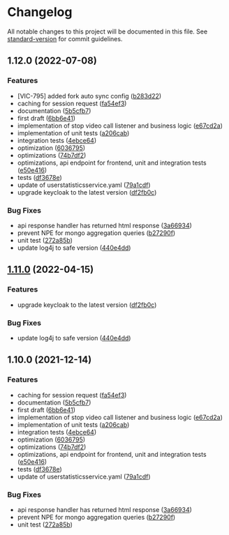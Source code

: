 # Changelog

All notable changes to this project will be documented in this file. See [standard-version](https://github.com/conventional-changelog/standard-version) for commit guidelines.

## 1.12.0 (2022-07-08)


### Features

* [VIC-795] added fork auto sync config ([b283d22](https://github.com/CaritasDeutschland/caritas-onlineBeratung-statisticsService/commit/b283d22b8199c1adb4e7ae9b88134bff3baa67c2))
* caching for session request ([fa54ef3](https://github.com/CaritasDeutschland/caritas-onlineBeratung-statisticsService/commit/fa54ef3e166a397c39d13b0db38740ec2c458f49))
* documentation ([5b5cfb7](https://github.com/CaritasDeutschland/caritas-onlineBeratung-statisticsService/commit/5b5cfb72ed1ed6f0f1d6cbeb1e6daf3302eb1678))
* first draft ([6bb6e41](https://github.com/CaritasDeutschland/caritas-onlineBeratung-statisticsService/commit/6bb6e41ffc6a3ff7772ea4e2b1a6374451cf593c))
* implementation of stop video call listener and business logic ([e67cd2a](https://github.com/CaritasDeutschland/caritas-onlineBeratung-statisticsService/commit/e67cd2a60e187d0bad03a876dc25e0d9c7a3498b))
* implementation of unit tests ([a206cab](https://github.com/CaritasDeutschland/caritas-onlineBeratung-statisticsService/commit/a206cab1a2352a45bafbd0cc7c8736073bcc8a90))
* integration tests ([4ebce64](https://github.com/CaritasDeutschland/caritas-onlineBeratung-statisticsService/commit/4ebce644b3e6afc08de401df1428223b486537a0))
* optimization ([6036795](https://github.com/CaritasDeutschland/caritas-onlineBeratung-statisticsService/commit/6036795e8bbedfee342554c20df095933fcd15a2))
* optimizations ([74b7df2](https://github.com/CaritasDeutschland/caritas-onlineBeratung-statisticsService/commit/74b7df2c7fb04973eb2d3c71abeb93598356342e))
* optimizations, api endpoint for frontend, unit and integration tests ([e50e416](https://github.com/CaritasDeutschland/caritas-onlineBeratung-statisticsService/commit/e50e4162e394937c4c255be6c5b23af07dbb27b2))
* tests ([df3678e](https://github.com/CaritasDeutschland/caritas-onlineBeratung-statisticsService/commit/df3678e097cf688d331de7830c79ff39104d66b4))
* update of userstatisticsservice.yaml ([79a1cdf](https://github.com/CaritasDeutschland/caritas-onlineBeratung-statisticsService/commit/79a1cdff45e67aea94a0a1e8cb51e7d79a1e3f2b))
* upgrade keycloak to the latest version ([df2fb0c](https://github.com/CaritasDeutschland/caritas-onlineBeratung-statisticsService/commit/df2fb0c4588d15de1ce52ee9e8a07ba95121c42d))


### Bug Fixes

* api response handler has returned html response ([3a66934](https://github.com/CaritasDeutschland/caritas-onlineBeratung-statisticsService/commit/3a669344f2b0c79edfee62e072f3c043ad2b4bdb))
* prevent NPE for mongo aggregation queries ([b27290f](https://github.com/CaritasDeutschland/caritas-onlineBeratung-statisticsService/commit/b27290ff7d5091cd76d9213c3b3845d9b0086419))
* unit test ([272a85b](https://github.com/CaritasDeutschland/caritas-onlineBeratung-statisticsService/commit/272a85b6e9583f67e45e03b6e96206085a15cefd))
* update log4j to safe version ([440e4dd](https://github.com/CaritasDeutschland/caritas-onlineBeratung-statisticsService/commit/440e4dd6d9039baaf5e043b041ea54f3659ce492))

## [1.11.0](https://github.com/CaritasDeutschland/caritas-onlineBeratung-statisticsService/compare/v1.10.0...v1.11.0) (2022-04-15)


### Features

* upgrade keycloak to the latest version ([df2fb0c](https://github.com/CaritasDeutschland/caritas-onlineBeratung-statisticsService/commit/df2fb0c4588d15de1ce52ee9e8a07ba95121c42d))


### Bug Fixes

* update log4j to safe version ([440e4dd](https://github.com/CaritasDeutschland/caritas-onlineBeratung-statisticsService/commit/440e4dd6d9039baaf5e043b041ea54f3659ce492))

## 1.10.0 (2021-12-14)


### Features

* caching for session request ([fa54ef3](https://github.com/CaritasDeutschland/caritas-onlineBeratung-statisticsService/commit/fa54ef3e166a397c39d13b0db38740ec2c458f49))
* documentation ([5b5cfb7](https://github.com/CaritasDeutschland/caritas-onlineBeratung-statisticsService/commit/5b5cfb72ed1ed6f0f1d6cbeb1e6daf3302eb1678))
* first draft ([6bb6e41](https://github.com/CaritasDeutschland/caritas-onlineBeratung-statisticsService/commit/6bb6e41ffc6a3ff7772ea4e2b1a6374451cf593c))
* implementation of stop video call listener and business logic ([e67cd2a](https://github.com/CaritasDeutschland/caritas-onlineBeratung-statisticsService/commit/e67cd2a60e187d0bad03a876dc25e0d9c7a3498b))
* implementation of unit tests ([a206cab](https://github.com/CaritasDeutschland/caritas-onlineBeratung-statisticsService/commit/a206cab1a2352a45bafbd0cc7c8736073bcc8a90))
* integration tests ([4ebce64](https://github.com/CaritasDeutschland/caritas-onlineBeratung-statisticsService/commit/4ebce644b3e6afc08de401df1428223b486537a0))
* optimization ([6036795](https://github.com/CaritasDeutschland/caritas-onlineBeratung-statisticsService/commit/6036795e8bbedfee342554c20df095933fcd15a2))
* optimizations ([74b7df2](https://github.com/CaritasDeutschland/caritas-onlineBeratung-statisticsService/commit/74b7df2c7fb04973eb2d3c71abeb93598356342e))
* optimizations, api endpoint for frontend, unit and integration tests ([e50e416](https://github.com/CaritasDeutschland/caritas-onlineBeratung-statisticsService/commit/e50e4162e394937c4c255be6c5b23af07dbb27b2))
* tests ([df3678e](https://github.com/CaritasDeutschland/caritas-onlineBeratung-statisticsService/commit/df3678e097cf688d331de7830c79ff39104d66b4))
* update of userstatisticsservice.yaml ([79a1cdf](https://github.com/CaritasDeutschland/caritas-onlineBeratung-statisticsService/commit/79a1cdff45e67aea94a0a1e8cb51e7d79a1e3f2b))


### Bug Fixes

* api response handler has returned html response ([3a66934](https://github.com/CaritasDeutschland/caritas-onlineBeratung-statisticsService/commit/3a669344f2b0c79edfee62e072f3c043ad2b4bdb))
* prevent NPE for mongo aggregation queries ([b27290f](https://github.com/CaritasDeutschland/caritas-onlineBeratung-statisticsService/commit/b27290ff7d5091cd76d9213c3b3845d9b0086419))
* unit test ([272a85b](https://github.com/CaritasDeutschland/caritas-onlineBeratung-statisticsService/commit/272a85b6e9583f67e45e03b6e96206085a15cefd))
